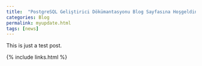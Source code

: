 ```yaml
---
title:  "PostgreSQL Geliştirici Dökümantasyonu Blog Sayfasına Hoşgeldiniz"
categories: Blog
permalink: myupdate.html
tags: [news]
---
```


This is just a test post.

{% include links.html %}
